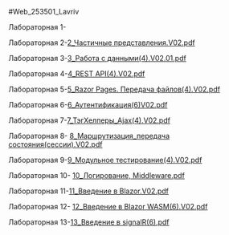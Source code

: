 #Web_253501_Lavriv

 Лабораторная 1-

 Лабораторная 2-[2_Частичные представления.V02.pdf](https://github.com/user-attachments/files/17450839/2_.V02.pdf)

 Лабораторная 3-[3_Работа с данными(4).V02.01.pdf](https://github.com/user-attachments/files/17450841/3_.4.V02.01.pdf)

 Лабораторная 4-[4_REST API(4).V02.pdf](https://github.com/user-attachments/files/17450842/4_REST.API.4.V02.pdf)

 Лабораторная 5-[5_Razor Pages. Передача файлов(4).V02.pdf](https://github.com/user-attachments/files/17450844/5_Razor.Pages.4.V02.pdf)

 Лабораторная 6-[6_Аутентификация(6)V02.pdf](https://github.com/user-attachments/files/17450845/6_.6.V02.pdf)

 Лабораторная 7-[7_ТэгХелперы_Ajax(4).V02.pdf](https://github.com/user-attachments/files/17450846/7_._Ajax.4.V02.pdf)

 Лабораторная 8- [8_Маршрутизация_передача состояния(сессии).V02.pdf](https://github.com/user-attachments/files/17450850/8_._.V02.pdf)

 Лабораторная 9-[9_Модульное тестирование(4).V02.pdf](https://github.com/user-attachments/files/17450851/9_.4.V02.pdf)

 Лабораторная 10- [10_Логирование, Middleware.pdf](https://github.com/user-attachments/files/17450852/10_.Middleware.pdf)

 Лабораторная 11-[11_Введение в Blazor.V02.pdf](https://github.com/user-attachments/files/17450853/11_.Blazor.V02.pdf)

 Лабораторная 12- [12_Введение в Blazor WASM(6).V02.pdf](https://github.com/user-attachments/files/17450855/12_.Blazor.WASM.6.V02.pdf)

 Лабораторная 13-[13_Введение в signalR(6).pdf](https://github.com/user-attachments/files/17450859/13_.signalR.6.pdf)
